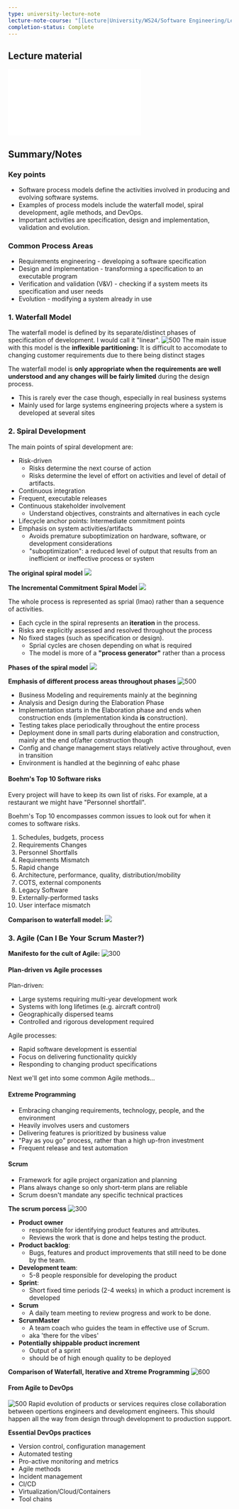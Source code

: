 ```yaml
---
type: university-lecture-note
lecture-note-course: "[[Lecture|University/WS24/Software Engineering/Lecture]]"
completion-status: Complete
---
```

## Lecture material
![](_attachments/07-1.pdf)
## Summary/Notes
### Key points
- Software process models define the activities involved in producing and evolving software systems.
- Examples of process models include the waterfall model, spiral development, agile methods, and DevOps.
- Important activities are specification, design and implementation, validation and evolution.
### Common Process Areas
- Requirements engineering - developing a software specification
- Design and implementation - transforming a specification to an executable program
- Verification and validation (V&V) - checking if a system meets its specification and user needs
- Evolution - modifying a system already in use
### 1. Waterfall Model
The waterfall model is defined by its separate/distinct phases of specification of development. I would call it "linear".
![500](_attachments/Pasted%20image%2020250114135540.png)
The main issue with this model is the **inflexible partitioning:** It is difficult to accomodate to changing customer requirements due to there being distinct stages

The waterfall model is **only appropriate when the requirements are well understood and any changes will be fairly limited** during the design process.
- This is rarely ever the case though, especially in real business systems
- Mainly used for large systems engineering projects where a system is developed at several sites
### 2. Spiral Development
The main points of spiral development are:
- Risk-driven
	- Risks determine the next course of action
	- Risks determine the level of effort on activities and level of detail of artifacts.
- Continuous integration
- Frequent, executable releases
- Continuous stakeholder involvement
	- Understand objectives, constraints and alternatives in each cycle
- Lifecycle anchor points: Intermediate commitment points
- Emphasis on system activities/artifacts
	- Avoids premature suboptimization on hardware, software, or development considerations
	- "suboptimization": a reduced level of output that results from an inefficient or ineffective process or system

**The original spiral model**
![](_attachments/Pasted%20image%2020250114142144.png)

**The Incremental Commitment Spiral Model**
![](_attachments/Pasted%20image%2020250114142223.png)

The whole process is represented as sprial (lmao) rather than a sequence of activities. 

- Each cycle in the spiral represents an **iteration** in the process.
- Risks are explicitly assessed and resolved throughout the process
- No fixed stages (such as specification or design).
	- Sprial cycles are chosen depending on what is required
	- The model is more of a **"process generator"** rather than a process

**Phases of the spiral model**
![](_attachments/Pasted%20image%2020250114142725.png)

**Emphasis of different process areas throughout phases**
![500](_attachments/Pasted%20image%2020250114143643.png)
- Business Modeling and requirements mainly at the beginning
- Analysis and Design during the Elaboration Phase
- Implementation starts in the Elaboration phase and ends when construction ends (implementation kinda **is** construction).
- Testing takes place periodically throughout the entire process
- Deployment done in small parts during elaboration and construction, mainly at the end of/after construction though
- Config and change management stays relatively active throughout, even in transition
- Environment is handled at the beginning of eahc phase

#### Boehm's Top 10 Software risks
Every project will have to keep its own list of risks. For example, at a restaurant we might have "Personnel shortfall". 

Boehm's Top 10 encompasses common issues to look out for when it comes to software risks.
1. Schedules, budgets, process
2. Requirements Changes
3. Personnel Shortfalls
4. Requirements Mismatch
5. Rapid change
6. Architecture, performance, quality, distribution/mobility
7. COTS, external components
8. Legacy Software
9. Externally-performed tasks
10. User interface mismatch

**Comparison to waterfall model:**
![](_attachments/Pasted%20image%2020250114140737.png)
### 3. Agile (Can I Be Your Scrum Master?)
**Manifesto for the cult of Agile:**
![300](_attachments/Pasted%20image%2020250114150059.png)
#### Plan-driven vs Agile processes
Plan-driven:
- Large systems requiring multi-year development work
- Systems with long lifetimes (e.g. aircraft control)
- Geographically dispersed teams
- Controlled and rigorous development required

Agile processes:
- Rapid software development is essential
- Focus on delivering functionality quickly
- Responding to changing product specifications

Next we'll get into some common Agile methods...
#### Extreme Programming
- Embracing changing requirements, technology, people, and the environment
- Heavily involves users and customers
- Delivering features is prioritized by business value
- "Pay as you go" process, rather than a high up-fron investment
- Frequent release and test automation
#### Scrum
- Framework for agile project organization and planning
- Plans always change so only short-term plans are reliable
- Scrum doesn't mandate any specific technical practices

**The scrum porcess**
![300](_attachments/Pasted%20image%2020250114151501.png)
- **Product owner** 
	- responsible for identifying product features and attributes. 
	- Reviews the work that is done and helps testing the product.
- **Product backlog**: 
	- Bugs, features and product improvements that still need to be done by the team.
- **Development team**: 
	- 5-8 people responsible for developing the product
- **Sprint**: 
	- Short fixed time periods (2-4 weeks) in which a product increment is developed 
- **Scrum**
	- A daily team meeting to review progress and work to be done.
- **ScrumMaster**
	- A team coach who guides the team in effective use of Scrum. 
	- aka 'there for the vibes'
- **Potentially shippable product increment**
	- Output of a sprint
	- should be of high enough quality to be deployed

**Comparison of Waterfall, Iterative and Xtreme Programming**
![600](_attachments/Pasted%20image%2020250114145858.png)
#### From Agile to DevOps
![500](_attachments/Pasted%20image%2020250114152957.png)
Rapid evolution of products or services requires close collaboration between opertions engineers and development engineers. This should happen all the way from design through development to production support.

**Essential DevOps practices**
- Version control, configuration management
- Automated testing
- Pro-active monitoring and metrics
- Agile methods
- Incident management
- CI/CD
- Virtualization/Cloud/Containers
- Tool chains